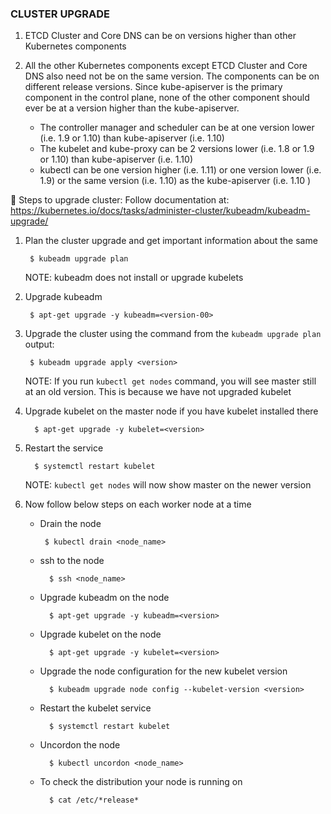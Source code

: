 ### CLUSTER UPGRADE

1. ETCD Cluster and Core DNS can be on versions higher than other Kubernetes components

2. All the other Kubernetes components except ETCD Cluster and Core DNS also need not be on the same version. The components can be on different release versions. Since kube-apiserver is the primary component in the control plane, none of the other component should ever be at a version higher than the kube-apiserver.
   
   - The controller manager and scheduler can be at one version lower (i.e. 1.9 or 1.10) than kube-apiserver (i.e. 1.10)
   - The kubelet and kube-proxy can be 2 versions lower (i.e. 1.8 or 1.9 or 1.10) than kube-apiserver (i.e. 1.10)
   - kubectl can be one version higher (i.e. 1.11) or one version lower (i.e. 1.9) or the same version (i.e. 1.10) as the kube-apiserver (i.e. 1.10 )

:diamond_shape_with_a_dot_inside:  Steps to upgrade cluster:
Follow documentation at: https://kubernetes.io/docs/tasks/administer-cluster/kubeadm/kubeadm-upgrade/

1. Plan the cluster upgrade and get important information about the same
 
        $ kubeadm upgrade plan

     NOTE: kubeadm does not install or upgrade kubelets

2. Upgrade kubeadm

        $ apt-get upgrade -y kubeadm=<version-00>

3. Upgrade the cluster using the command from the `kubeadm upgrade plan` output:

        $ kubeadm upgrade apply <version>

    NOTE: If you run `kubectl get nodes` command, you will see master still at an old version. This is because we have not upgraded kubelet

4. Upgrade kubelet on the master node if you have kubelet installed there

         $ apt-get upgrade -y kubelet=<version>

5. Restart the service

         $ systemctl restart kubelet
    NOTE: `kubectl get nodes` will now show master on the newer version

6. Now follow below steps on each worker node at a time

     - Drain the node
           
            $ kubectl drain <node_name>
    
    - ssh to the node
      
            $ ssh <node_name>

    - Upgrade kubeadm on the node
     
            $ apt-get upgrade -y kubeadm=<version>
    
    - Upgrade kubelet on the node

            $ apt-get upgrade -y kubelet=<version>

    - Upgrade the node configuration for the new kubelet version

            $ kubeadm upgrade node config --kubelet-version <version>

    - Restart the kubelet service

            $ systemctl restart kubelet
    
    - Uncordon the node

            $ kubectl uncordon <node_name>
    
    - To check the distribution your node is running on

            $ cat /etc/*release*